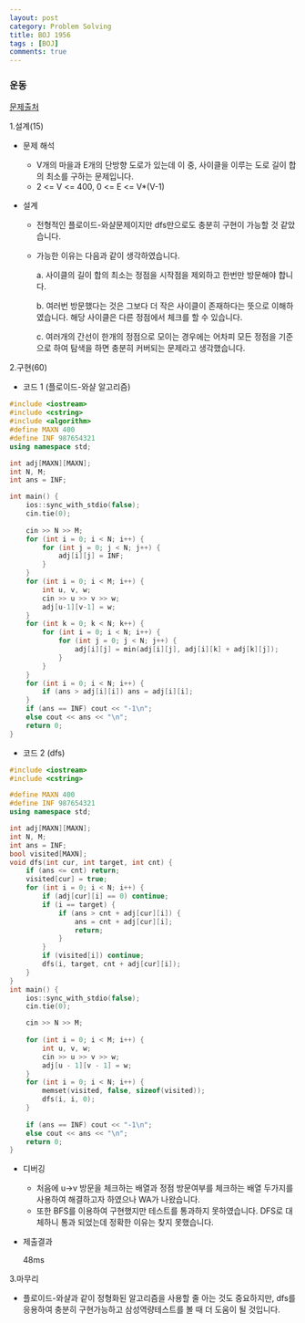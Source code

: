 ```yaml
---
layout: post
category: Problem Solving
title: BOJ 1956
tags : [BOJ]
comments: true
---
```

### 운동
[문제출처](https://www.acmicpc.net/problem/1956)

1.설계(15)

  - 문제 해석
  
    - V개의 마을과 E개의 단방향 도로가 있는데 이 중, 사이클을 이루는 도로 길이 합의 최소를 구하는 문제입니다.
    - 2 <= V <= 400, 0 <= E <= V*(V-1)
    
  - 설계
  
    - 전형적인 플로이드-와샬문제이지만 dfs만으로도 충분히 구현이 가능할 것 같았습니다.
    - 가능한 이유는 다음과 같이 생각하였습니다.
    
      a. 사이클의 길이 합의 최소는 정점을 시작점을 제외하고 한번만 방문해야 합니다.
      
      b. 여러번 방문했다는 것은 그보다 더 작은 사이클이 존재하다는 뜻으로 이해하였습니다. 
      	해당 사이클은 다른 정점에서 체크를 할 수 있습니다.
      
      c. 여러개의 간선이 한개의 정점으로 모이는 경우에는 어차피 모든 정점을 기준으로 하여 탐색을 하면
      	충분히 커버되는 문제라고 생각했습니다.
    
2.구현(60)

  - 코드 1 (플로이드-와샬 알고리즘)
  
```cpp
#include <iostream>
#include <cstring>
#include <algorithm>
#define MAXN 400
#define INF 987654321
using namespace std;

int adj[MAXN][MAXN];
int N, M;
int ans = INF;

int main() {
	ios::sync_with_stdio(false);
	cin.tie(0);
	
	cin >> N >> M;
	for (int i = 0; i < N; i++) {
		for (int j = 0; j < N; j++) {
			adj[i][j] = INF;
		}
	}
	for (int i = 0; i < M; i++) {
		int u, v, w;
		cin >> u >> v >> w;
		adj[u-1][v-1] = w;
	}
	for (int k = 0; k < N; k++) {
		for (int i = 0; i < N; i++) {
			for (int j = 0; j < N; j++) {
				adj[i][j] = min(adj[i][j], adj[i][k] + adj[k][j]);
			}
		}
	}
	for (int i = 0; i < N; i++) {
		if (ans > adj[i][i]) ans = adj[i][i];
	}
	if (ans == INF) cout << "-1\n";
	else cout << ans << "\n";
	return 0;
}
```

  - 코드 2 (dfs)
  
```cpp
#include <iostream>
#include <cstring>

#define MAXN 400
#define INF 987654321
using namespace std;

int adj[MAXN][MAXN];
int N, M;
int ans = INF;
bool visited[MAXN];
void dfs(int cur, int target, int cnt) {
	if (ans <= cnt) return;
	visited[cur] = true;
	for (int i = 0; i < N; i++) {
		if (adj[cur][i] == 0) continue;
		if (i == target) {
			if (ans > cnt + adj[cur][i]) {
				ans = cnt + adj[cur][i];
				return;
			}
		}
		if (visited[i]) continue;
		dfs(i, target, cnt + adj[cur][i]);
	}
}
int main() {
	ios::sync_with_stdio(false);
	cin.tie(0);

	cin >> N >> M;
	
	for (int i = 0; i < M; i++) {
		int u, v, w;
		cin >> u >> v >> w;
		adj[u - 1][v - 1] = w;
	}
	for (int i = 0; i < N; i++) {
		memset(visited, false, sizeof(visited));
		dfs(i, i, 0);
	}
	
	if (ans == INF) cout << "-1\n";
	else cout << ans << "\n";
	return 0;
}
```
  - 디버깅
    
      - 처음에 u->v 방문을 체크하는 배열과 정점 방문여부를 체크하는 배열 두가지를 사용하여 해결하고자 하였으나 WA가 나왔습니다.
      - 또한 BFS를 이용하여 구현했지만 테스트를 통과하지 못하였습니다. DFS로 대체하니 통과 되었는데 정확한 이유는 찾지 못했습니다.
      
  - 제출결과
    
    48ms
    

3.마무리

- 플로이드-와샬과 같이 정형화된 알고리즘을 사용할 줄 아는 것도 중요하지만, dfs를 응용하여 충분히 구현가능하고 삼성역량테스트를 볼 때
더 도움이 될 것입니다.
